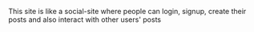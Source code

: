 This site is like a social-site where people can login, signup, create their posts and also interact with other users' posts

